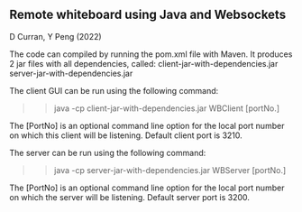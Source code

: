 ## Remote whiteboard using Java and Websockets

D Curran, Y Peng (2022)

The code can compiled by running the pom.xml file with Maven. It produces 2 jar files with all dependencies, called:
client-jar-with-dependencies.jar
server-jar-with-dependencies.jar

The client GUI can be run using the following command:
>> java -cp client-jar-with-dependencies.jar WBClient [portNo.]

The [PortNo] is an optional command line option for the local port number on which this client will be listening. Default client port is 3210.

The server can be run using the following command:
>> java -cp server-jar-with-dependencies.jar WBServer [portNo.]

The [PortNo] is an optional command line option for the local port number on which the server will be listening. Default server port is 3200.
